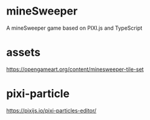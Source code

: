 # mineSweeper
A mineSweeper game based on PIXI.js and TypeScript

# assets
https://opengameart.org/content/minesweeper-tile-set

# pixi-particle
https://pixijs.io/pixi-particles-editor/

